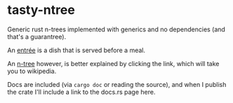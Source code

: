 # tasty-ntree
Generic rust n-trees implemented with generics and no dependencies (and that's a guarantree).

An [entrée](https://en.wikipedia.org/wiki/Entr%C3%A9e) is a dish that is served before a meal.

An [n-tree](https://en.wikipedia.org/wiki/M-ary_tree) however, is better explained by clicking the link, which will take you to wikipedia.

Docs are included (via `cargo doc` or reading the source), and when I publish the crate I'll include a link to the docs.rs page here.

